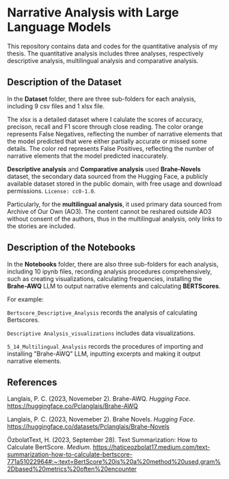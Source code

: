 # Narrative Analysis with Large Language Models
This repository contains data and codes for the quantitative analysis of my thesis. The quantitative analysis includes three analyses, respectively descriptive analysis, multilingual analysis and comparative analysis.

## Description of the Dataset

In the **Dataset** folder, there are three sub-folders for each analysis, including 9 csv files and 1 xlsx file. 

The xlsx is a detailed dataset where I calulate the scores of accuracy, precison, recall and F1 score through close reading. The color orange represents False Negatives, reflecting the number of narrative elements that the model predicted that were either partially accurate or missed some details. The color red represents False Positives, reflecting the number of narrative elements that the model predicted inaccurately.

**Descriptive analysis** and **Comparative analysis** used **Brahe-Novels** dataset, the secondary data sourced from the Hugging Face, a publicly available dataset stored in the public domain, with free usage and download permissions. `License: cc0-1.0`.

Particularly, for the **multilingual analysis**, it used primary data sourced from Archive of Our Own (AO3). The content cannot be reshared outside AO3 without consent of the authors, thus in the multilingual analysis, only links to the stories are included.

## Description of the Notebooks

In the **Notebooks** folder, there are also three sub-folders for each analysis, including 10 ipynb files, recording analysis procedures comprehensively, such as creating visualizations, calculating frequencies, installing the **Brahe-AWQ** LLM to output narrative elements and calculating **BERTScores**.

For example:

`Bertscore_Descriptive_Analysis` records the analysis of calculating Bertscores.

`Descriptive Analysis_visualizations` includes data visualizations.

`5_14_Multilingual_Analysis` records the procedures of importing and installing "Brahe-AWQ" LLM, inputting excerpts and making it output narrative elements.

## References
Langlais, P. C. (2023, Novemeber 2). Brahe-AWQ. *Hugging Face*. https://huggingface.co/Pclanglais/Brahe-AWQ

Langlais, P. C. (2023, Novemeber 2). Brahe Novels. *Hugging Face*. https://huggingface.co/datasets/Pclanglais/Brahe-Novels

ÖzbolatText, H. (2023, September 28). Text Summarization: How to Calculate BertScore. *Medium*. https://haticeozbolat17.medium.com/text-summarization-how-to-calculate-bertscore-771a51022964#:~:text=BertScore%20is%20a%20method%20used,gram%2Dbased%20metrics%20often%20encounter
